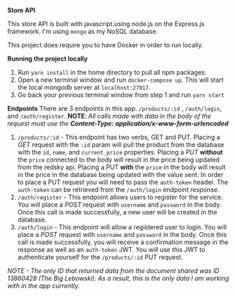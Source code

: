 **Store API**

This store API is built with javascript using node.js on the Express.js framework. I'm using `mongo` as my NoSQL database.

This project does require you to have Docker in order to run locally.

**Running the project locally**

 1. Run `yarn install` in the home directory to pull all npm packages.
 2. Open a new terminal window and run `docker-compose up`. This will start the local mongodb server at `localhost:27017`.
 3. Go back your previous terminal window from step 1 and run `yarn start`

**Endpoints**
There are 3 endpoints in this app. `/products/:id` , `/auth/login`, and `/auth/register`. **NOTE**: *All calls made with data in the body of the request must use the **Content-Type: application/x-www-form-urlencoded***

 1. `/products/:id` - This endpoint has two verbs, GET and PUT. Placing a *GET* request with the `:id` param will pull the product from the database with the `id`, `name`, and `current_price` properties. Placing a *PUT* **without** the 	`price` connected to the body will result in the price being updated from the redsky api. Placing a PUT **with** the `price` in the body will result in the price in the database being updated with the value sent. In order to place a PUT request you will need to pass the `auth-token` header. The `auth-token` can be retrieved from the `/auth/login` endpoint response.
 2. `/auth/register` - This endpoint allows users to register for the service. You will place a *POST* request with `username` and `password` in the body. Once this call is made successfully, a new user will be created in the database.
 3. `/auth/login` - This endpoint will allow a registered user to login. You will place a *POST* request with `username` and `password` in the body. Once this call is made successfully, you will receive a confirmation message in the response as well as an `auth-token` JWT. You will use this JWT to authenticate yourself for the `/products/:id` PUT request.

*NOTE - The only ID that returned data from the document shared was ID 13860428 (The Big Lebowski). As a result, this is the only data I am working with in the app currently.*